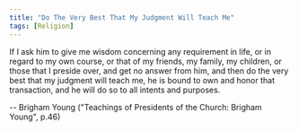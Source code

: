 ```yaml
---
title: "Do The Very Best That My Judgment Will Teach Me"
tags: [Religion]
---
```


If I ask him to give me wisdom concerning any requirement in life, or in regard
to my own course, or that of my friends, my family, my children, or those that I
preside over, and get no answer from him, and then do the very best that my
judgment will teach me, he is bound to own and honor that transaction, and he
will do so to all intents and purposes.

-- Brigham Young ("Teachings of Presidents of the Church: Brigham Young", p.46)
